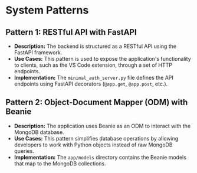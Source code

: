 # System Patterns

## Pattern 1: RESTful API with FastAPI

- **Description:** The backend is structured as a RESTful API using the FastAPI framework.
- **Use Cases:** This pattern is used to expose the application's functionality to clients, such as the VS Code extension, through a set of HTTP endpoints.
- **Implementation:** The `minimal_auth_server.py` file defines the API endpoints using FastAPI decorators (`@app.get`, `@app.post`, etc.).

## Pattern 2: Object-Document Mapper (ODM) with Beanie

- **Description:** The application uses Beanie as an ODM to interact with the MongoDB database.
- **Use Cases:** This pattern simplifies database operations by allowing developers to work with Python objects instead of raw MongoDB queries.
- **Implementation:** The `app/models` directory contains the Beanie models that map to the MongoDB collections.